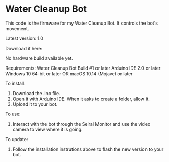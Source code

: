 # Water Cleanup Bot
This code is the firmware for my Water Cleanup Bot. It controls the bot's movement.

Latest version: 1.0

Download it here:


No hardware build available yet.

Requirements:
Water Cleanup Bot Build #1 or later
Arduino IDE 2.0 or later
Windows 10 64-bit or later OR macOS 10.14 (Mojave) or later

To install:
1. Download the .ino file.
2. Open it with Arduino IDE. When it asks to create a folder, allow it.
3. Upload it to your bot.

To use:
1. Interact with the bot through the Seiral Monitor and use the video camera to view where it is going.

To update:
1. Follow the installation instrutions above to flash the new version to your bot.
